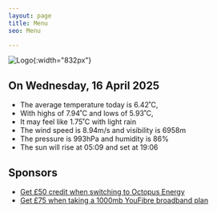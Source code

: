 ```yaml
---
layout: page
title: Menu
seo: Menu

---
```


![Logo](/images/logo.jpg){:width="832px"}

<!-- weather_marker starts -->
## On Wednesday, 16 April 2025

- The average temperature today is 6.42˚C,
- With highs of 7.94˚C and lows of 5.93˚C,
- It may feel like 1.75˚C with light rain
- The wind speed is 8.94m/s and visibility is 6958m
- The pressure is 993hPa and humidity is 86%
- The sun will rise at 05:09 and set at 19:06

<!-- weather_marker ends -->

## Sponsors

- [Get £50 credit when switching to Octopus Energy](https://bit.ly/3oD1nnS)
- [Get £75 when taking a 1000mb YouFibre broadband plan](https://aklam.io/91zWhU?)




